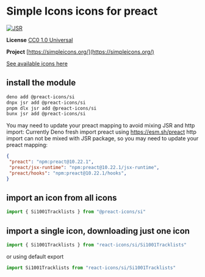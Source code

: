 # Simple Icons icons for preact

[![JSR](https://jsr.io/badges/@preact-icons/si)](https://jsr.io/@preact-icons/si)

**License** [CC0 1.0 Universal](https://creativecommons.org/publicdomain/zero/1.0/)

**Project** [https://simpleicons.org/](https://simpleicons.org/)

[See available icons here](https://react-icons.deno.dev/si)

## install the module

```bash
deno add @preact-icons/si
dnpx jsr add @preact-icons/si
pnpm dlx jsr add @preact-icons/si
bunx jsr add @preact-icons/si
```

You may need to update your preact mapping to avoid mixing JSR and http import:
Currently Deno fresh import preact using https://esm.sh/preact http import can not be mixed with JSR package, so you may need to update your preact mapping:
```json
{
 "preact": "npm:preact@10.22.1",
 "preact/jsx-runtime": "npm:preact@10.22.1/jsx-runtime",
 "preact/hooks": "npm:preact@10.22.1/hooks",
}
```

## import an icon from all icons

```ts
import { Si1001Tracklists } from "@preact-icons/si"
```

## import a single icon, downloading just one icon

```ts
import { Si1001Tracklists } from "react-icons/si/Si1001Tracklists"
```

or using default export

```ts
import Si1001Tracklists from "react-icons/si/Si1001Tracklists"
```
